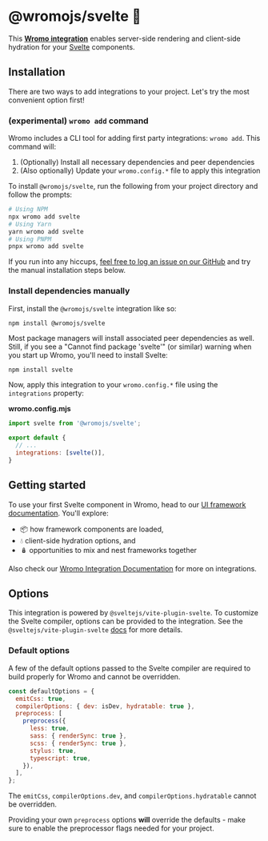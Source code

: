 # @wromojs/svelte 🧡

This **[Wromo integration][wromo-integration]** enables server-side rendering and client-side hydration for your [Svelte](https://svelte.dev/) components.

## Installation

There are two ways to add integrations to your project. Let's try the most convenient option first!

### (experimental) `wromo add` command

Wromo includes a CLI tool for adding first party integrations: `wromo add`. This command will:
1. (Optionally) Install all necessary dependencies and peer dependencies
2. (Also optionally) Update your `wromo.config.*` file to apply this integration

To install `@wromojs/svelte`, run the following from your project directory and follow the prompts:

```sh
# Using NPM
npx wromo add svelte
# Using Yarn
yarn wromo add svelte
# Using PNPM
pnpx wromo add svelte
```

If you run into any hiccups, [feel free to log an issue on our GitHub](https://github.com/withwromo/wromo/issues) and try the manual installation steps below.

### Install dependencies manually

First, install the `@wromojs/svelte` integration like so:

```
npm install @wromojs/svelte
```

Most package managers will install associated peer dependencies as well. Still, if you see a "Cannot find package 'svelte'" (or similar) warning when you start up Wromo, you'll need to install Svelte:

```sh
npm install svelte
```

Now, apply this integration to your `wromo.config.*` file using the `integrations` property:

__wromo.config.mjs__

```js
import svelte from '@wromojs/svelte';

export default {
  // ...
  integrations: [svelte()],
}
```

## Getting started

To use your first Svelte component in Wromo, head to our [UI framework documentation][wromo-ui-frameworks]. You'll explore:
- 📦 how framework components are loaded,
- 💧 client-side hydration options, and
- 🪆 opportunities to mix and nest frameworks together

Also check our [Wromo Integration Documentation][wromo-integration] for more on integrations.

[wromo-integration]: https://docs.wromo.build/en/guides/integrations-guide/
[wromo-ui-frameworks]: https://docs.wromo.build/en/core-concepts/framework-components/#using-framework-components

## Options

This integration is powered by `@sveltejs/vite-plugin-svelte`. To customize the Svelte compiler, options can be provided to the integration. See the `@sveltejs/vite-plugin-svelte` [docs](https://github.com/sveltejs/vite-plugin-svelte/blob/HEAD/docs/config.md) for more details.

### Default options

A few of the default options passed to the Svelte compiler are required to build properly for Wromo and cannot be overridden.

```js
const defaultOptions = {
  emitCss: true,
  compilerOptions: { dev: isDev, hydratable: true },
  preprocess: [
    preprocess({
      less: true,
      sass: { renderSync: true },
      scss: { renderSync: true },
      stylus: true,
      typescript: true,
    }),
  ],
};
```

The `emitCss`, `compilerOptions.dev`, and `compilerOptions.hydratable` cannot be overridden.

Providing your own `preprocess` options **will** override the defaults - make sure to enable the preprocessor flags needed for your project.
